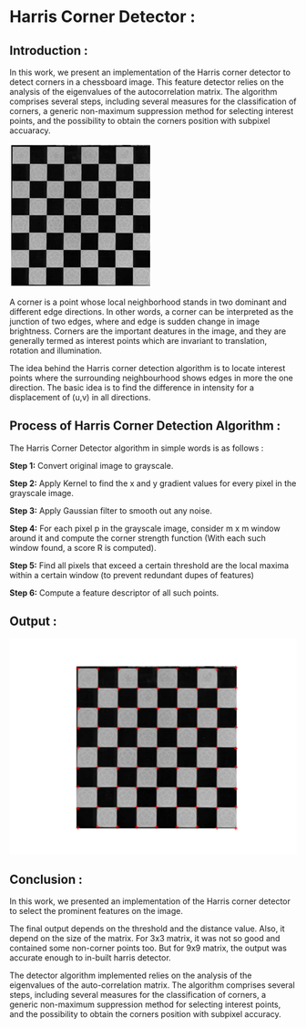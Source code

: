 # Harris Corner Detector :
## Introduction : 
In this work, we present an implementation of the Harris corner detector to detect corners in a chessboard image. This feature detector relies on the analysis of the eigenvalues of the autocorrelation matrix. The algorithm comprises several steps, including several measures for the classification of corners, a generic non-maximum suppression method for selecting interest points, and the possibility to obtain the corners position with subpixel accuaracy.

[image1]: ./Input/chessboard00.png "Input Image"
![alt text][image1]

A corner is a point whose local neighborhood stands in two dominant and different edge directions. In other words, a corner can be interpreted as the junction of two edges, where and edge is sudden change in image brightness. Corners are the important deatures in the image, and they are generally termed as interest points which are invariant to translation, rotation and illumination.

The idea behind the Harris corner detection algorithm is to locate interest points where the surrounding neighbourhood shows edges in more the one direction. The basic idea is to find the difference in intensity for a displacement of (u,v) in all directions.

## Process of Harris Corner Detection Algorithm :

The Harris Corner Detector algorithm in simple words is as follows :

**Step 1:** Convert original image to grayscale.

**Step 2:** Apply Kernel to find the x and y gradient values for every pixel in the grayscale image.

**Step 3:** Apply Gaussian filter to smooth out any noise.

**Step 4:** For each pixel p in the grayscale image, consider m x m window around it and compute the corner strength function (With each such window found, a score R is computed).
 
**Step 5:** Find all pixels that exceed a certain threshold are the local maxima within a certain window (to prevent redundant dupes of features)

**Step 6:** Compute a feature descriptor of all such points.

## Output : 

[image6]: ./Output/Output.png ""
![alt text][image6]

## Conclusion :
In this work, we presented an implementation of the Harris corner detector to select the prominent features on the image.

The final output depends on the threshold and the distance value. Also, it depend on the size of the matrix. For 3x3 matrix, it was not so good and contained some non-corner points too. But for 9x9 matrix, the output was accurate enough to in-built harris detector.

The detector algorithm implemented relies on the analysis of the eigenvalues of the auto-correlation matrix. The algorithm comprises several steps, including several measures for the classification of corners, a generic non-maximum suppression method for selecting interest points, and the possibility to obtain the corners position with subpixel accuracy.
